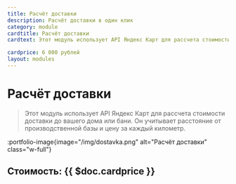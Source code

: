 ```yaml
---
title: Расчёт доставки
description: Расчёт доставки в один клик
category: module
cardtitle: Расчёт доставки
cardtext: Этот модуль использует API Яндекс Карт для рассчета стоимости доставки до вашего дома или бани. Он учитывает расстояние от производственной базы и цену за каждый километр.

cardprice: 6 000 рублей
layout: modules 
---
```

# Расчёт доставки 

>Этот модуль использует API Яндекс Карт для рассчета стоимости доставки до вашего дома или бани. Он учитывает расстояние от производственной базы и цену за каждый километр.

:portfolio-image{image="/img/dostavka.png" alt="Расчёт доставки" class="w-full"}

## Стоимость: {{ $doc.cardprice }}